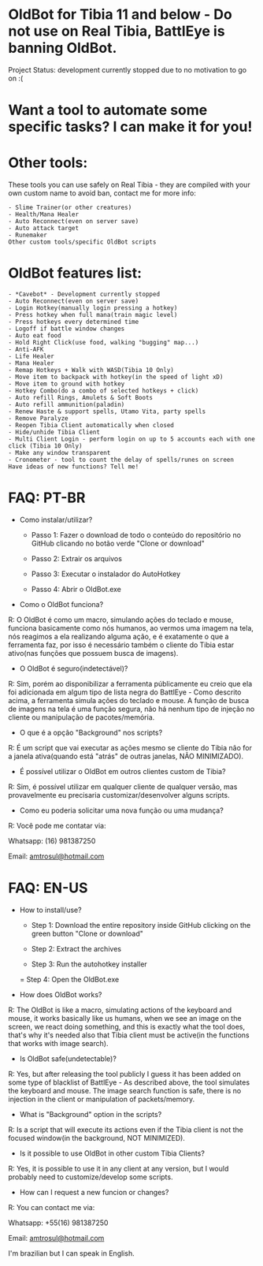 # OldBot for Tibia 11 and below - Do not use on Real Tibia, BattlEye is banning OldBot.
Project Status: development currently stopped due to no motivation to go on :(
# Want a tool to automate some specific tasks? I can make it for you!

# Other tools:
These tools you can use safely on Real Tibia - they are compiled with your own custom name to avoid ban, contact me for more info:

    - Slime Trainer(or other creatures)
    - Health/Mana Healer
    - Auto Reconnect(even on server save)
    - Auto attack target
    - Runemaker
    Other custom tools/specific OldBot scripts
    
# OldBot features list:

    - *Cavebot* - Development currently stopped
    - Auto Reconnect(even on server save)
    - Login Hotkey(manually login pressing a hotkey)
    - Press hotkey when full mana(train magic level)
    - Press hotkeys every determined time
    - Logoff if battle window changes
    - Auto eat food
    - Hold Right Click(use food, walking "bugging" map...)
    - Anti-AFK
    - Life Healer
    - Mana Healer
    - Remap Hotkeys + Walk with WASD(Tibia 10 Only)
    - Move item to backpack with hotkey(in the speed of light xD)
    - Move item to ground with hotkey
    - Hotkey Combo(do a combo of selected hotkeys + click)
    - Auto refill Rings, Amulets & Soft Boots
    - Auto refill ammunition(paladin)
    - Renew Haste & support spells, Utamo Vita, party spells
    - Remove Paralyze
    - Reopen Tibia Client automatically when closed
    - Hide/unhide Tibia Client
    - Multi Client Login - perform login on up to 5 accounts each with one click (Tibia 10 Only)
    - Make any window transparent
    - Cronometer - tool to count the delay of spells/runes on screen 
    Have ideas of new functions? Tell me!
    



# FAQ: PT-BR

- Como instalar/utilizar?
    - Passo 1: Fazer o download de todo o conteúdo do repositório no GitHub clicando no botão verde "Clone or download"
    
    - Passo 2: Extrair os arquivos 
    
    - Passo 3: Executar o instalador do AutoHotkey
    
    - Passo 4: Abrir o OldBot.exe


- Como o OldBot funciona?

R: O OldBot é como um macro, simulando ações do teclado e mouse, funciona basicamente como nós humanos, ao vermos uma imagem na tela, nós reagimos a ela realizando alguma ação, e é exatamente o que a ferramenta faz, por isso é necessário também o cliente do Tibia estar ativo(nas funções que possuem busca de imagens).

    
- O OldBot é seguro(indetectável)?

R: Sim, porém ao disponibilizar a ferramenta públicamente eu creio que ela foi adicionada em algum tipo de lista negra do BattlEye - Como descrito acima, a ferramenta simula ações do teclado e mouse. A função de busca de imagens na tela é uma função segura, nâo há nenhum tipo de injeção no cliente ou manipulação de pacotes/memória.


- O que é a opção "Background" nos scripts?

R: É um script que vai executar as ações mesmo se cliente do Tibia não for a janela ativa(quando está "atrás" de outras janelas, NÃO MINIMIZADO).


- É possível utilizar o OldBot em outros clientes custom de Tibia?

R: Sim, é possível utilizar em qualquer cliente de qualquer versão, mas provavelmente eu precisaria customizar/desenvolver alguns scripts.


- Como eu poderia solicitar uma nova função ou uma mudança?

R: Você pode me contatar via:

Whatsapp: (16) 981387250

Email: amtrosul@hotmail.com

# FAQ: EN-US

- How to install/use?
    - Step 1: Download the entire repository inside GitHub clicking on the green button "Clone or download"
    
    - Step 2: Extract the archives
    
    - Step 3: Run the autohotkey installer
    
    = Step 4: Open the OldBot.exe

- How does OldBot works?

R: The OldBot is like a macro, simulating actions of the keyboard and mouse, it works basically like us humans, when we see an image on the screen, we react doing something, and this is exactly what the tool does, that's why it's needed also that Tibia client must be active(in the functions that works with image search).

- Is OldBot safe(undetectable)?

R: Yes, but after releasing the tool publicly I guess it has been added on some type of blacklist of BattlEye - As described above, the tool simulates the keyboard and mouse. The image search function is safe, there is no injection in the client or manipulation of packets/memory.

- What is "Background" option in the scripts?

R: Is a script that will execute its actions even if the Tibia client is not the focused window(in the background, NOT MINIMIZED).


- Is it possible to use OldBot in other custom Tibia Clients?

R: Yes, it is possible to use it in any client at any version, but I would probably need to customize/develop some scripts.


- How can I request a new funcion or changes?

R: You can contact me via:

Whatsapp: +55(16) 981387250 

Email: amtrosul@hotmail.com

I'm brazilian but I can speak in English.
    
 
